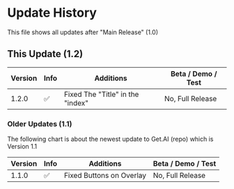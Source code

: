 # Update History

This file shows all updates after "Main Release" (1.0)

## This Update (1.2)
| Version | Info | Additions | Beta / Demo / Test |
| ------- | ------------------ | ------------------ | ------------------|
| 1.2.0   | :white_check_mark: | Fixed The "Title" in the "index" | No, Full Release |

### Older Updates (1.1)

The following chart is about the newest update to Get.AI (repo) which is Version 1.1

| Version | Info | Additions | Beta / Demo / Test |
| ------- | ------------------ | ------------------ | ------------------|
| 1.1.0   | :white_check_mark: | Fixed Buttons on Overlay | No, Full Release |

